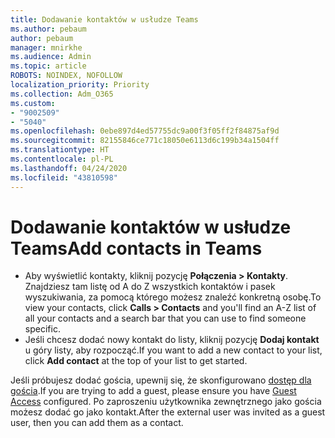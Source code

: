 ```yaml
---
title: Dodawanie kontaktów w usłudze Teams
ms.author: pebaum
author: pebaum
manager: mnirkhe
ms.audience: Admin
ms.topic: article
ROBOTS: NOINDEX, NOFOLLOW
localization_priority: Priority
ms.collection: Adm_O365
ms.custom:
- "9002509"
- "5040"
ms.openlocfilehash: 0ebe897d4ed57755dc9a00f3f05ff2f84875af9d
ms.sourcegitcommit: 82155846ce771c18050e6113d6c199b34a1504ff
ms.translationtype: HT
ms.contentlocale: pl-PL
ms.lasthandoff: 04/24/2020
ms.locfileid: "43810598"
---
```

# <a name="add-contacts-in-teams"></a><span data-ttu-id="13267-102">Dodawanie kontaktów w usłudze Teams</span><span class="sxs-lookup"><span data-stu-id="13267-102">Add contacts in Teams</span></span>

- <span data-ttu-id="13267-103">Aby wyświetlić kontakty, kliknij pozycję **Połączenia > Kontakty**. Znajdziesz tam listę od A do Z wszystkich kontaktów i pasek wyszukiwania, za pomocą którego możesz znaleźć konkretną osobę.</span><span class="sxs-lookup"><span data-stu-id="13267-103">To view your contacts, click **Calls > Contacts** and you'll find an A-Z list of all your contacts and a search bar that you can use to find someone specific.</span></span> 
- <span data-ttu-id="13267-104">Jeśli chcesz dodać nowy kontakt do listy, kliknij pozycję **Dodaj kontakt** u góry listy, aby rozpocząć.</span><span class="sxs-lookup"><span data-stu-id="13267-104">If you want to add a new contact to your list, click **Add contact** at the top of your list to get started.</span></span>

<span data-ttu-id="13267-105">Jeśli próbujesz dodać gościa, upewnij się, że skonfigurowano [dostęp dla gościa](https://docs.microsoft.com/microsoftteams/set-up-guests).</span><span class="sxs-lookup"><span data-stu-id="13267-105">If you are trying to add a guest, please ensure you have [Guest Access](https://docs.microsoft.com/microsoftteams/set-up-guests) configured.</span></span> <span data-ttu-id="13267-106">Po zaproszeniu użytkownika zewnętrznego jako gościa możesz dodać go jako kontakt.</span><span class="sxs-lookup"><span data-stu-id="13267-106">After the external user was invited as a guest user, then you can add them as a contact.</span></span>
